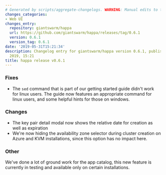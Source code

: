```yaml
---
# Generated by scripts/aggregate-changelogs. WARNING: Manual edits to this files will be overwritten.
changes_categories:
- Web UI
changes_entry:
  repository: giantswarm/happa
  url: https://github.com/giantswarm/happa/releases/tag/0.6.1
  version: 0.6.1
  version_tag: 0.6.1
date: '2019-05-31T15:21:34'
description: Changelog entry for giantswarm/happa version 0.6.1, published on 31 May
  2019, 15:21
title: happa release v0.6.1
---
```


### Fixes
- The `sed` command that is part of our getting started guide didn't work for linux users. The guide now features an appropriate command for linux users, and some helpful hints for those on windows.

### Changes

- The key pair detail modal now shows the relative date for creation as well as expiration
- We're now hiding the availability zone selector during cluster creation on Azure and KVM installations, since this option has no impact here.

### Other

We've done a lot of ground work for the app catalog, this new feature is currently in testing and available only on certain installations.


